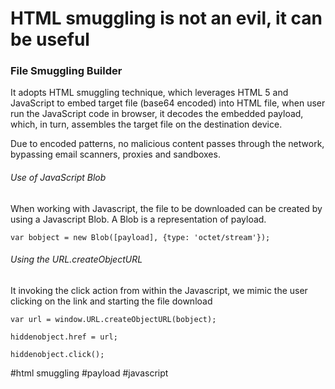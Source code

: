 # HTML smuggling is not an evil, it can be useful

### File Smuggling Builder
It adopts HTML smuggling technique, which leverages HTML 5 and JavaScript to embed target file (base64 encoded) into HTML file, when user run the JavaScript code in browser, it decodes the embedded payload, which, in turn, assembles the target file on the destination device.

Due to encoded patterns, no malicious content passes through the network, bypassing email scanners, proxies and sandboxes.

###### Use of JavaScript Blob
When working with Javascript, the file to be downloaded can be created by using a Javascript Blob. A Blob is a representation of payload.

```
var bobject = new Blob([payload], {type: 'octet/stream'});
```

###### Using the URL.createObjectURL
It invoking the click action from within the Javascript, we mimic the user clicking on the link and starting the file download

```
var url = window.URL.createObjectURL(bobject);

hiddenobject.href = url;

hiddenobject.click();
```




#html smuggling
#payload
#javascript
